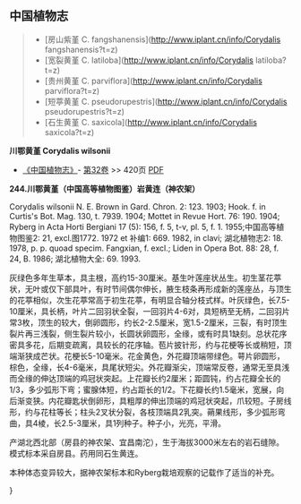 

## 中国植物志

> * [房山紫堇  C.  fangshanensis](http://www.iplant.cn/info/Corydalis fangshanensis?t=z)
> * [宽裂黄堇  C.  latiloba](http://www.iplant.cn/info/Corydalis latiloba?t=z)
> * [贵州黄堇  C.  parviflora](http://www.iplant.cn/info/Corydalis parviflora?t=z)
> * [短葶黄堇  C.  pseudorupestris](http://www.iplant.cn/info/Corydalis pseudorupestris?t=z)
> * [石生黄堇  C.  saxicola](http://www.iplant.cn/info/Corydalis saxicola?t=z)


**川鄂黄堇 Corydalis wilsonii**

* [《中国植物志》](http://www.iplant.cn/frps)- [第32卷](http://www.iplant.cn/frps/vol/32) >> 420页 [PDF](http://www.iplant.cn/frps/pdf/32/420.pdf)


**244.川鄂黄堇（中国高等植物图鉴）岩黄连（神农架）**

Corydalis wilsonii N. E. Brown in Gard. Chron. 2: 123. 1903; Hook. f. in Curtis's Bot. Mag. 130, t. 7939. 1904; Mottet in Revue Hort. 76: 190. 1904; Ryberg in Acta Horti Bergiani 17 (5): 156, f. 5, t-v, pl. 5, f. 1. 1955;中国高等植物图鉴2: 21, excl.图1772. 1972 et 补编1: 669. 1982, in clavi; 湖北植物志2: 18. 1978, p. p. quoad specim. Fangxian, f. excl.; Liden in Opera Bot. 88: 28, f. 24, B. 1986; 湖北植物大全: 69. 1993.

灰绿色多年生草本，具主根，高约15-30厘米。基生叶莲座状丛生。初生茎花葶状，无叶或仅下部具叶，有时节间偶尔伸长，腋生枝条再形成新的莲座丛，与顶生的花葶相似，次生花葶常高于初生花葶，有明显合轴分枝式样。叶灰绿色，长7.5-10厘米，具长柄，叶片二回羽状全裂，一回羽片4-6对，具短柄至无柄，二回羽片常3枚，顶生的较大，倒卵圆形，约长2-2.5厘米，宽1.5-2厘米，三裂，有时顶生裂片再三浅裂，侧生裂片较小，长圆状卵圆形，全缘，或有时具1缺刻。总状花序密具多花，后期变疏离，具较长的花序轴。苞片披针形，约与花梗等长或稍短，顶端渐狭成芒状。花梗长5-10毫米。花金黄色，外花瓣顶端带绿色。萼片卵圆形，棕色，全缘，长4-6毫米，具尾状短尖。外花瓣渐尖，顶端常反卷，通常无至具浅而全缘的伸达顶端的鸡冠状突起。上花瓣长约2厘米；距圆钝，约占花瓣全长的1/3，多少弧形下弯；蜜腺体短，约占距长的1/2。下花瓣长约1.5毫米，宽展，向后渐变狭。内花瓣匙状倒卵形，具粗厚的伸出顶端的鸡冠状突起，爪较短。子房线形，约与花柱等长；柱头2叉状分裂，各枝顶端具2乳突。蒴果线形，多少弧形弯曲，具4棱，长2.5-3厘米，具1列种子。种子小，光亮，平滑。

产湖北西北部（房县的神农架、宜昌南沱），生于海拔3000米左右的岩石缝隙。模式标本采自房县。药用同石生黄连。

本种体态变异较大，据神农架标本和Ryberg栽培观察的记载作了适当的补充。

}